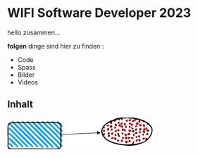 # WIFI Software Developer 2023
hello zusammen...

**folgen** dinge sind hier zu finden :
- Code 
- Spass
- Bilder 
- Videos

## Inhalt


![TestImage](images/test.drawio.png)
